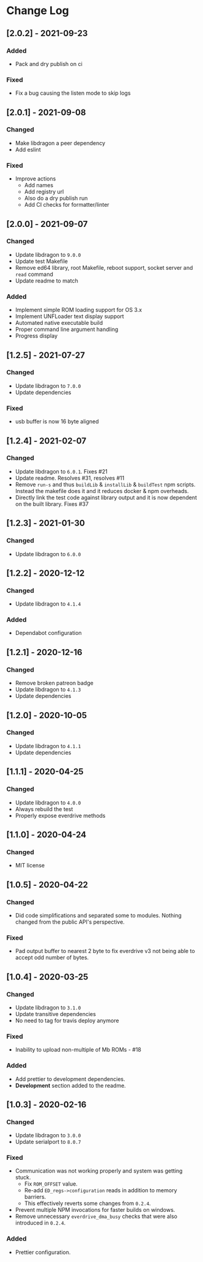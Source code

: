 # Change Log

## [2.0.2] - 2021-09-23

### Added

- Pack and dry publish on ci

### Fixed

- Fix a bug causing the listen mode to skip logs

## [2.0.1] - 2021-09-08

### Changed

- Make libdragon a peer dependency
- Add eslint

### Fixed

- Improve actions
  - Add names
  - Add registry url
  - Also do a dry publish run
  - Add CI checks for formatter/linter

## [2.0.0] - 2021-09-07

### Changed

- Update libdragon to `9.0.0`
- Update test Makefile
- Remove ed64 library, root Makefile, reboot support, socket server and `read`
command
- Update readme to match

### Added

- Implement simple ROM loading support for OS 3.x
- Implement UNFLoader text display support
- Automated native executable build
- Proper command line argument handling
- Progress display

## [1.2.5] - 2021-07-27

### Changed

- Update libdragon to `7.0.0`
- Update dependencies

### Fixed

- usb buffer is now 16 byte aligned

## [1.2.4] - 2021-02-07

### Changed

- Update libdragon to `6.0.1`. Fixes #21
- Update readme. Resolves #31, resolves #11
- Remove `run-s` and thus `buildLib` & `installLib` & `buildTest` npm scripts. Instead the makefile does it and it reduces docker & npm overheads.
- Directly link the test code against library output and it is now dependent on the built library. Fixes #37

## [1.2.3] - 2021-01-30

### Changed

- Update libdragon to `6.0.0`

## [1.2.2] - 2020-12-12

### Changed

- Update libdragon to `4.1.4`

### Added

- Dependabot configuration

## [1.2.1] - 2020-12-16

### Changed

- Remove broken patreon badge
- Update libdragon to `4.1.3`
- Update dependencies

## [1.2.0] - 2020-10-05

### Changed

- Update libdragon to `4.1.1`
- Update dependencies

## [1.1.1] - 2020-04-25

### Changed

- Update libdragon to `4.0.0`
- Always rebuild the test
- Properly expose everdrive methods

## [1.1.0] - 2020-04-24

### Changed

- MIT license

## [1.0.5] - 2020-04-22

### Changed

- Did code simplifications and separated some to modules. Nothing changed from the public API's perspective.

### Fixed

- Pad output buffer to nearest 2 byte to fix everdrive v3 not being able to accept odd number of bytes.

## [1.0.4] - 2020-03-25

### Changed

- Update libdragon to `3.1.0`
- Update transitive dependencies
- No need to tag for travis deploy anymore

### Fixed

- Inability to upload non-multiple of Mb ROMs - #18

### Added

- Add prettier to development dependencies.
- **Development** section added to the readme.

## [1.0.3] - 2020-02-16

### Changed

- Update libdragon to `3.0.0`
- Update serialport to `8.0.7`

### Fixed

- Communication was not working properly and system was getting stuck.
  - Fix `ROM_OFFSET` value.
  - Re-add `ED_regs->configuration` reads in addition to memory barriers.
  - This effectively reverts some changes from `0.2.4`.
- Prevent multiple NPM invocations for faster builds on windows.
- Remove unnecessary `everdrive_dma_busy` checks that were also introduced in `0.2.4`.

### Added

- Prettier configuration.
